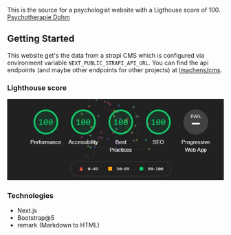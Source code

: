 This is the source for a psychologist website with a Ligthouse score of 100.  
[Psychotherapie Dohm](https://psychotherapiedohm.de/)

## Getting Started

This website get's the data from a strapi CMS which is configured via environment variable `NEXT_PUBLIC_STRAPI_API_URL`. You can find the api endpoints (and maybe other endpoints for other projects) at [lmachens/cms](https://github.com/lmachens/cms).

### Lighthouse score

![Lighthouse Desktop](.github/lighthouse.jpg)

### Technologies

- Next.js
- Bootstrap@5
- remark (Markdown to HTML)
